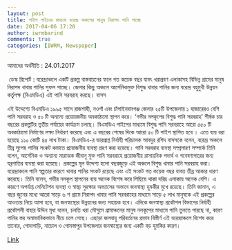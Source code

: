 ```yaml
---
layout: post
title: পাইপ লাইনের মাধ্যমে বরেন্দ্র অঞ্চলের মানুষ নিরাপদ পানি পাচ্ছে
date: 2017-04-06 17:20
author: iwrmbarind
comments: true
categories: [IWRM, Newspaper]
---
```

আমাদের অর্থনীতি : 24.01.2017
<div class="clear"> ডেস্ক রিপোর্ট : বরেন্দ্রাঞ্চলে একটি প্রকল্প বাস্তবায়নের ফলে গত কয়েক বছর যাবৎ খরাপ্রবণ এলাকাসহ বিভিন্ন গ্রামের মানুষ নিরাপদ খাবার পানির সুফল পাচ্ছে। জেলার কিছু অঞ্চলে আর্সেনিকমুক্ত বিশুদ্ধ খাবার পানির জন্য বরেন্দ্র বহুমুখী উন্নয়ন কর্তৃৃপক্ষ (বিএমডিএ) এই পানি সরবরাহ করছে। বাসস</div>
<div class="entry">

এই উদ্দেশ্যে বিএমডিএ ১৯৯৫ সালে রাজশাহী, নওগাঁ এবং চাঁপাইনবাবগঞ্জ জেলার ২৫টি উপজেলায় ১ হাজারেরও বেশি পানি সরবরাহ ও ৫০ টি অন্যান্য প্রয়োয়জনীয় অবকাঠামো স্থাপন করে। ‘গভীর নলকূপের বিশুদ্ধ পানি সরবরাহ’ শীর্ষক চার বছরের প্রকল্পটির তৃতীয় পর্যায়ের কার্যক্রম চলছে। বিএমডিএ পাইপের মাধ্যমে বিশুদ্ধ পানি সরবরাহে আরো ৫৫০ টি অবকাঠামো নির্মাণের লক্ষ্য নির্ধারণ করেছে এবং এ বছরের শেষের দিকে আরো ৫০ টি পাইপ স্থাপিত হবে । এতে ব্যয় ধরা হয়েছে ১১০ কোটি ৪৫ লাখ টাকা। বিএমডিএ-র ভারপ্রাপ্ত নির্বাহী পরিচালক আবদুর রশিদ বাসসকে বলেন, বরেন্দ্র অঞ্চলে তীব্র সুপেয় পানির সংকট কমাতে প্রয়োজনীয় ব্যবস্থা গ্রহণ করা হয়েছে। পানি সরবরাহ ব্যবস্থা সম্প্রসারণ সম্পর্কে তিনি বলেন, আর্সেনিক ও অন্যান্য মারাত্মক জীবানু মুক্ত পানি সরবরাহে প্রয়োজনীয় রাসায়নিক পদার্থ ও গবেষণাগারের জন্য যন্ত্পাতির ব্যবস্থা করা হয়েছে। প্রকল্পের মূল উদ্দেশ্য হলো বছরজুড়ে এই অঞ্চলে বিশুদ্ধ খাবার পানি সরবরাহ করা। বরেন্দ্রাঞ্চলে পানি স্বল্পতার কারণে খাবার পানির সংকট রয়েছে এবং এই সংকট গত কয়েক বছর যাবত তীব্র আকার ধারণ করেছে। তিনি বলেন, গভীর নলকূপ স্থাপনের ব্যয় অনেক বিশেষ করে পিছিয়ে থাকা দরিদ্র এলাকায় অনেক বেশি। এ কারণে অপর্যাপ্ত সেনিটেশন ব্যবস্থা ও স্বাস্থ্য সুরক্ষার অভ্যাসের অভাবে জনস্বাস্থ্য হুমকীর মুখে রয়েছে। তিনি জানান, এ বছর জুনের মধ্যে আরো সাড়ে ৬ শ গ্রামে নিরাপদ খাবার পানি সরবরাহের মাধ্যমে সাড়ে ৫ লাখ মানুষকে এই প্রকল্পের আওতায় নিয়ে আসা হবে, যা জনস্বাস্থ্যের উন্নয়নের জন্য সহায়ক হবে। এদিকে জনস্বাস্থ্য প্রকৌশল বিভাগের নির্বাহী প্রকৌশলী বাহার উদ্দিন মৃধা বলেন, চলতি খরা মৌসুমে গ্রামাঞ্চলের মানুষ নলকূপের মাধ্যমে পানি তুলতে পারছে না, কারণ পানির স্তর অস্বাভাবিকভাবে নীচে চলে গেছে। এছাড়া জলবায়ু পরিবর্তনের প্রভাব বিস্তীর্ণ এই বরেন্দ্রাঞ্চলে বিশেষ করে তানোর, গোদাগাড়ি, নাচোল ও গোমস্তাপুর উপজেলার জনস্বাস্থ্যের জন্য একটি বড় হুমকির কারণ।

<a href="http://amaderorthoneeti.net/new/2017/01/24/60714/#.WOYkJWr-vIU" target="_blank">Link</a>
<div></div>
</div>

